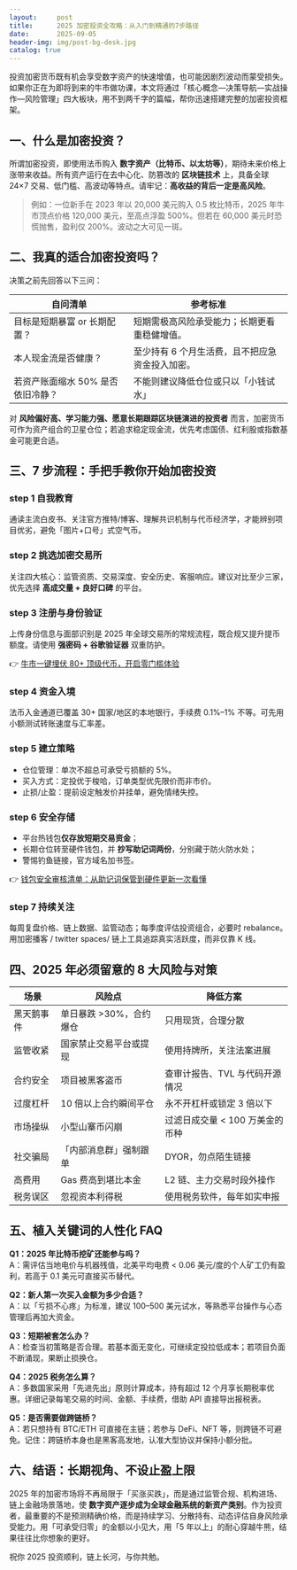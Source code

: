```yaml
---
layout:     post
title:      2025 加密投资全攻略：从入门到精通的7步路径
date:       2025-09-05
header-img: img/post-bg-desk.jpg
catalog: true
---
```


投资加密货币既有机会享受数字资产的快速增值，也可能因剧烈波动而蒙受损失。如果你正在为即将到来的牛市做功课，本文将通过「核心概念—决策导航—实战操作—风险管理」四大板块，用不到两千字的篇幅，帮你迅速搭建完整的加密投资框架。

## 一、什么是加密投资？

所谓加密投资，即使用法币购入 **数字资产（比特币、以太坊等）**，期待未来价格上涨带来收益。所有资产运行在去中心化、防篡改的 **区块链技术** 上，具备全球 24×7 交易、低门槛、高波动等特点。请牢记：**高收益的背后一定是高风险**。

> 例如：一位新手在 2023 年以 20,000 美元购入 0.5 枚比特币，2025 年牛市顶点价格 120,000 美元，至高点浮盈 500%。但若在 60,000 美元时恐慌抛售，盈利仅 200%。波动之大可见一斑。

## 二、我真的适合加密投资吗？

决策之前先回答以下三问：

| 自问清单 | 参考标准 |
|---|---|
| 目标是短期暴富 or 长期配置？ | 短期需极高风险承受能力；长期更看重稳健增值。 |
| 本人现金流是否健康？ | 至少持有 6 个月生活费，且不把应急资金投入加密。 |
| 若资产账面缩水 50% 是否依旧冷静？ | 不能则建议降低仓位或只以「小钱试水」 |

对 **风险偏好高、学习能力强、愿意长期跟踪区块链演进的投资者** 而言，加密货币可作为资产组合的卫星仓位；若追求稳定现金流，优先考虑国债、红利股或指数基金可能更合适。

## 三、7 步流程：手把手教你开始加密投资

### step 1 自我教育
通读主流白皮书、关注官方推特/博客、理解共识机制与代币经济学，才能辨别项目优劣，避免「图片+口号」式空气币。

### step 2 挑选加密交易所
关注四大核心：监管资质、交易深度、安全历史、客服响应。建议对比至少三家，优先选择 **高成交量 + 良好口碑** 的平台。

### step 3 注册与身份验证
上传身份信息与面部识别是 2025 年全球交易所的常规流程，既合规又提升提币额度。请使用 **强密码 + 谷歌验证器** 双重防护。

👉 [牛市一键埋伏 80+ 顶级代币，开启零门槛体验](https://okxdog.com/)

### step 4 资金入境
法币入金通道已覆盖 30+ 国家/地区的本地银行，手续费 0.1%–1% 不等。可先用小额测试转账速度与汇率差。

### step 5 建立策略
- 仓位管理：单次不超总可承受亏损额的 5%。
- 买入方式：定投优于梭哈，订单类型优先限价而非市价。
- 止损/止盈：提前设定触发价并挂单，避免情绪失控。

### step 6 安全存储
- 平台热钱包**仅存放短期交易资金**；
- 长期仓位转至硬件钱包，并 **抄写助记词两份**，分别藏于防火防水处；
- 警惕钓鱼链接，官方域名加书签。

👉 [钱包安全审核清单：从助记词保管到硬件更新一次看懂](https://okxdog.com/)

### step 7 持续关注
每周复盘价格、链上数据、监管动态；每季度评估投资组合，必要时 rebalance。用加密播客 / twitter spaces/ 链上工具追踪真实活跃度，而非仅靠 K 线。

## 四、2025 年必须留意的 8 大风险与对策

| 场景 | 风险点 | 降低方案 |
|---|---|---|
| 黑天鹅事件 | 单日暴跌 >30%，合约爆仓 | 只用现货，合理分散 |
| 监管收紧 | 国家禁止交易平台或提现 | 使用持牌所，关注法案进展 |
| 合约安全 | 项目被黑客盗币 | 查审计报告、TVL 与代码开源情况 |
| 过度杠杆 | 10 倍以上合约瞬间平仓 | 永不开杠杆或锁定 3 倍以下 |
| 市场操纵 | 小型山寨币闪崩 | 过滤日成交量 < 100 万美金的币种 |
| 社交骗局 | 「内部消息群」强制跟单 | DYOR，勿点陌生链接 |
| 高费用 | Gas 费高到堪比本金 | L2 链、主力交易时段外操作 |
| 税务误区 | 忽视资本利得税 | 使用税务软件，每年如实申报 |

## 五、植入关键词的人性化 FAQ

**Q1：2025 年比特币挖矿还能参与吗？**  
A：需评估当地电价与机器残值，北美平均电费 < 0.06 美元/度的个人矿工仍有盈利，若高于 0.1 美元可直接买币替代。

**Q2：新人第一次买入金额为多少合适？**  
A：以「亏损不心疼」为标准，建议 100–500 美元试水，等熟悉平台操作与心态管理后再加大资金。

**Q3：短期被套怎么办？**  
A：检查当初策略是否合理。若基本面无变化，可继续定投拉低成本；若项目负面不断涌现，果断止损换仓。

**Q4：2025 税务怎么算？**  
A：多数国家采用「先进先出」原则计算成本，持有超过 12 个月享长期税率优惠。详细记录每笔交易的时间、金额、手续费，借助 API 直接导出报税表。

**Q5：是否需要做跨链桥？**  
A：若只想持有 BTC/ETH 可直接在主链；若参与 DeFi、NFT 等，则跨链不可避免。记住：跨链桥本身也是黑客高发地，认准大型协议并保持小额分批。

## 六、结语：长期视角、不设止盈上限

2025 年的加密市场将不再局限于「买涨买跌」，而是通过监管合规、机构进场、链上金融场景落地，使 **数字资产逐步成为全球金融系统的新资产类别**。作为投资者，最重要的不是预测精确价格，而是持续学习、分散持有、动态评估自身风险承受能力。用「可承受归零」的金额以小见大，用「5 年以上」的耐心穿越牛熊，结果往往比你想象的更好。

祝你 2025 投资顺利，链上长河，与你共勉。